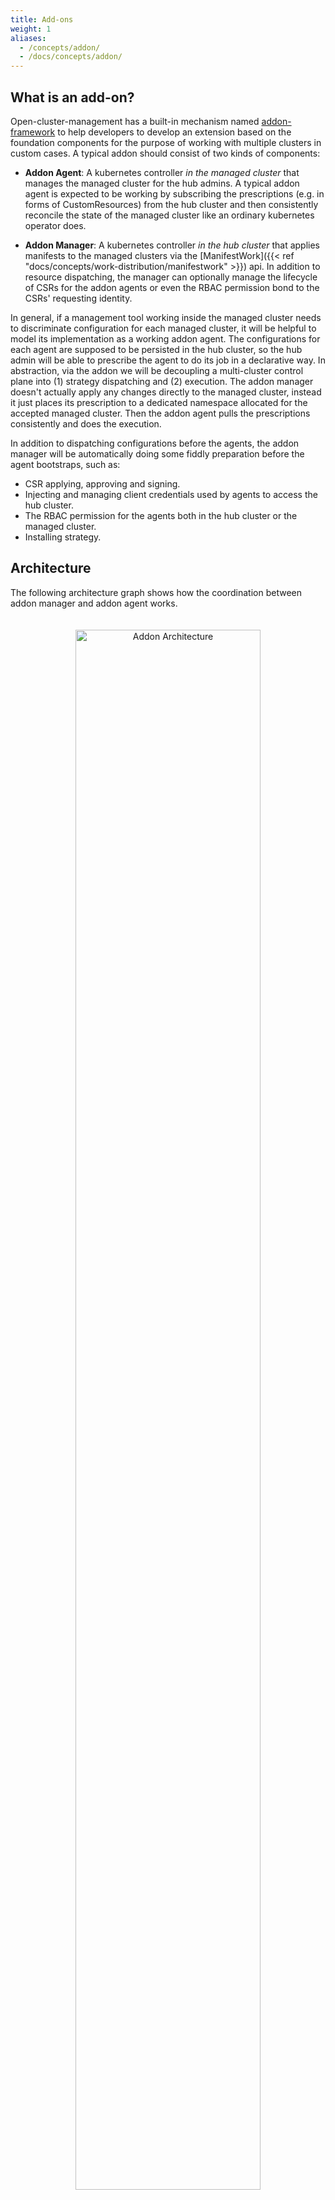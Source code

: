 ```yaml
---
title: Add-ons
weight: 1
aliases:
  - /concepts/addon/
  - /docs/concepts/addon/
---
```




## What is an add-on?

Open-cluster-management has a built-in mechanism named [addon-framework](https://github.com/open-cluster-management-io/addon-framework)
to help developers to develop an extension based on the foundation components
for the purpose of working with multiple clusters in custom cases. A typical
addon should consist of two kinds of components:

- __Addon Agent__: A kubernetes controller *in the managed cluster* that manages
  the managed cluster for the hub admins. A typical addon agent is expected to
  be working by subscribing the prescriptions (e.g. in forms of CustomResources)
  from the hub cluster and then consistently reconcile the state of the managed
  cluster like an ordinary kubernetes operator does.

- __Addon Manager__: A kubernetes controller *in the hub cluster* that applies
  manifests to the managed clusters via the [ManifestWork]({{< ref "docs/concepts/work-distribution/manifestwork" >}})
  api. In addition to resource dispatching, the manager can optionally manage
  the lifecycle of CSRs for the addon agents or even the RBAC permission bond
  to the CSRs' requesting identity.

In general, if a management tool working inside the managed cluster needs to
discriminate configuration for each managed cluster, it will be helpful to model
its implementation as a working addon agent. The configurations for each agent
are supposed to be persisted in the hub cluster, so the hub admin will be able
to prescribe the agent to do its job in a declarative way. In abstraction, via
the addon we will be decoupling a multi-cluster control plane into (1) strategy
dispatching and (2) execution. The addon manager doesn't actually apply any
changes directly to the managed cluster, instead it just places its prescription
to a dedicated namespace allocated for the accepted managed cluster. Then the
addon agent pulls the prescriptions consistently and does the execution.

In addition to dispatching configurations before the agents, the addon manager
will be automatically doing some fiddly preparation before the agent bootstraps,
such as:

- CSR applying, approving and signing.
- Injecting and managing client credentials used by agents to access the hub
  cluster.
- The RBAC permission for the agents both in the hub cluster or the managed
  cluster.
- Installing strategy.

## Architecture

The following architecture graph shows how the coordination between addon manager
and addon agent works.

<div style="text-align: center; padding: 20px;">
   <img src="/addon-architecture.png" alt="Addon Architecture" style="margin: 0 auto; width: 80%">
</div>

## Add-on lifecycle management

Add-on lifecycle management refers to how to enable and disable an add-on on a managed cluster, how to set the add-on installation strategy and rollout strategy. 

Please refer to the [Add-on management]({{< ref "docs/getting-started/installation/addon-management" >}}) for more details.

### Install strategy
InstallStrategy represents that related ManagedClusterAddOns should be installed on certain clusters. 

### Rollout strategy
With the rollout strategy defined in the `ClusterManagementAddOn` API, users can
control the upgrade behavior of the addon when there are changes in the configurations.

## Add-on configurations

Add-on configurations allow users to customize the behavior of add-ons across managed clusters. They include default configurations applicable to all clusters, specific configurations defined per install strategy for groups of clusters, and individual configurations for each managed cluster. This flexibility ensures that each cluster can be tailored to meet its unique requirements while maintaining a consistent management framework.

Please refer to the [Add-on management]({{< ref "docs/getting-started/installation/addon-management" >}}) for more details.

## Examples

All available Add-Ons are listed in the [Add-ons and Integrations]({{< ref "docs/getting-started/integration" >}}) section.

The [addon-contrib](https://github.com/open-cluster-management-io/addon-contrib/tree/main) repository hosts a collection of Open Cluster Management (OCM) addons for staging and testing Proof of Concept (PoC) purposes.

## Add-on Development

[Add-on framework](https://github.com/open-cluster-management-io/addon-framework)
provides a library for developers to develop an add-ons in open-cluster-management
more easily.

Please refer to the [add-on development guide]({{< ref "docs/developer-guides/addon/" >}}) for more details.